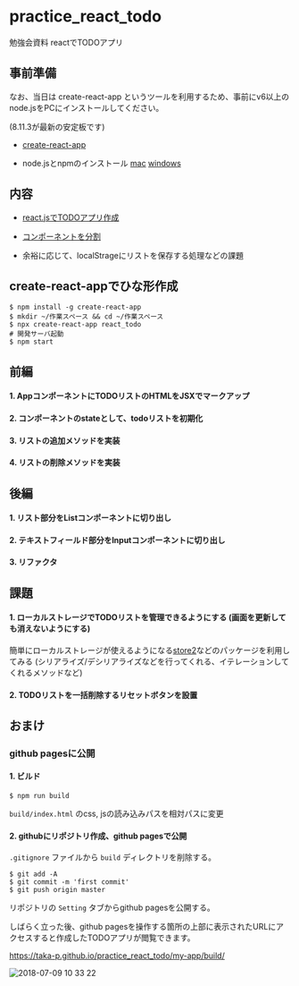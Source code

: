 # practice_react_todo
勉強会資料 reactでTODOアプリ

## 事前準備

なお、当日は create-react-app というツールを利用するため、事前にv6以上のnode.jsをPCにインストールしてください。

(8.11.3が最新の安定板です)

- [create-react-app](https://github.com/facebook/create-react-app#creating-an-app)

- node.jsとnpmのインストール
[mac](https://qiita.com/yuuki_tf/items/19e64eb3ee9bda947db0)
[windows](http://jsstudy.hatenablog.com/entry/functionaljs-9-nvm-windows)

## 内容

- [react.jsでTODOアプリ作成](https://www.to-r.net/media/react-tutorial13/)

- [コンポーネントを分割](https://www.to-r.net/media/react-tutorial14/)

- 余裕に応じて、localStrageにリストを保存する処理などの課題

## create-react-appでひな形作成

```
$ npm install -g create-react-app
$ mkdir ~/作業スペース && cd ~/作業スペース
$ npx create-react-app react_todo
# 開発サーバ起動
$ npm start
```

## 前編

#### 1. AppコンポーネントにTODOリストのHTMLをJSXでマークアップ
#### 2. コンポーネントのstateとして、todoリストを初期化
#### 3. リストの追加メソッドを実装
#### 4. リストの削除メソッドを実装

## 後編

#### 1. リスト部分をListコンポーネントに切り出し
#### 2. テキストフィールド部分をInputコンポーネントに切り出し
#### 3. リファクタ

## 課題

#### 1. ローカルストレージでTODOリストを管理できるようにする (画面を更新しても消えないようにする)
簡単にローカルストレージが使えるようになる[store2](https://www.npmjs.com/package/store2)などのパッケージを利用してみる
(シリアライズ/デシリアライズなどを行ってくれる、イテレーションしてくれるメソッドなど)
#### 2. TODOリストを一括削除するリセットボタンを設置

## おまけ
### github pagesに公開

#### 1. ビルド
```
$ npm run build
```

`build/index.html` のcss, jsの読み込みパスを相対パスに変更

#### 2. githubにリポジトリ作成、github pagesで公開
`.gitignore` ファイルから `build` ディレクトリを削除する。

```
$ git add -A
$ git commit -m 'first commit'
$ git push origin master
```
リポジトリの `Setting` タブからgithub pagesを公開する。

しばらく立った後、github pagesを操作する箇所の上部に表示されたURLにアクセスすると作成したTODOアプリが閲覧できます。

https://taka-p.github.io/practice_react_todo/my-app/build/

![2018-07-09 10 33 22](https://user-images.githubusercontent.com/5730338/42426528-94d9ff70-8363-11e8-8caf-622bb5564592.png)
